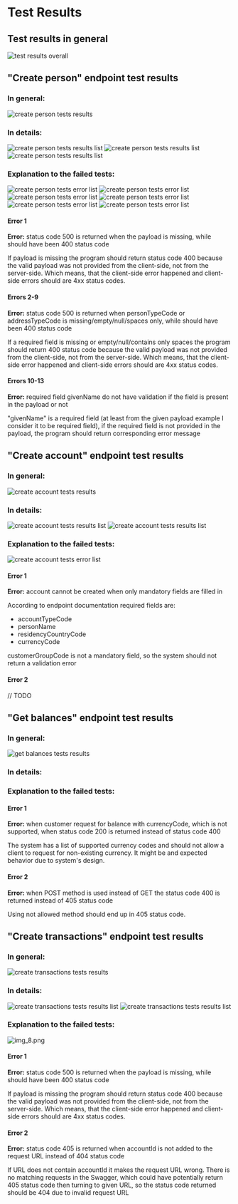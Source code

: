 # Test Results

## Test results in general
![test results overall](results_images/img.png)

## "Create person" endpoint test results
### In general:
![create person tests results](results_images/img_1.png)
### In details:
![create person tests results list](results_images/img_2.png)
![create person tests results list](results_images/img_3.png)
![create person tests results list](results_images/img_4.png)

### Explanation to the failed tests:
![create person tests error list](results_images/img_5.png)
![create person tests error list](results_images/img_6.png)
![create person tests error list](results_images/img_7.png)
![create person tests error list](results_images/img_8.png)
![create person tests error list](results_images/img_9.png)
![create person tests error list](results_images/img_10.png)

#### **Error 1**
**Error:** status code 500 is returned when the payload is missing, while should have been 400 status code

If payload is missing the program should return status code 400 because the valid payload was not provided from the 
client-side, not from the server-side. Which means, that the client-side error happened and client-side errors should 
are 4xx status codes.


#### **Errors 2-9**
**Error:** status code 500 is returned when personTypeCode or addressTypeCode is missing/empty/null/spaces only, while should have been 400 status code

If a required field is missing or empty/null/contains only spaces the program should return 400 status code
because the valid payload was not provided from the client-side, not from the server-side. Which means, that the client-side error happened and client-side errors should
are 4xx status codes.

#### **Errors 10-13**
**Error:** required field givenName do not have validation if the field is present in the payload or not

"givenName" is a required field (at least from the given payload example I consider it to be required field),
if the required field is not provided in the payload, the program should return corresponding error message

## "Create account" endpoint test results
### In general:
![create account tests results](img.png)
### In details:
![create account tests results list](img_1.png)
![create account tests results list](img_2.png)
### Explanation to the failed tests:
![create account tests error list](img_3.png)
#### **Error 1**
**Error:** account cannot be created when only mandatory fields are filled in

According to endpoint documentation required fields are:
* accountTypeCode
* personName
* residencyCountryCode
* currencyCode

customerGroupCode is not a mandatory field, so the system should not return a validation error

#### **Error 2**
// TODO

## "Get balances" endpoint test results
### In general:
![get balances tests results](img_4.png)
### In details:

### Explanation to the failed tests:

#### **Error 1**
**Error:** when customer request for balance with currencyCode, which is not supported, when status code 200 is returned 
instead of status code 400

The system has a list of supported currency codes and should not allow a client to request for non-existing currency. It 
might be and expected behavior due to system's design.

#### **Error 2**
**Error:** when POST method is used instead of GET the status code 400 is returned instead of 405 status code

Using not allowed method should end up in 405 status code.

## "Create transactions" endpoint test results
### In general:
![create transactions tests results](img_5.png)
### In details:
![create transactions tests results list](img_6.png)
![create transactions tests results list](img_7.png)
### Explanation to the failed tests:
![img_8.png](img_8.png)
#### **Error 1**
**Error:** status code 500 is returned when the payload is missing, while should have been 400 status code

If payload is missing the program should return status code 400 because the valid payload was not provided from the
client-side, not from the server-side. Which means, that the client-side error happened and client-side errors should
are 4xx status codes.
#### **Error 2**
**Error:** status code 405 is returned when accountId is not added to the request URL instead of 404 status code

If URL does not contain accountId it makes the request URL wrong. There is no matching requests in the Swagger, which 
could have potentially return 405 status code then turning to given URL, so the status code returned should be 404 due 
to invalid request URL
